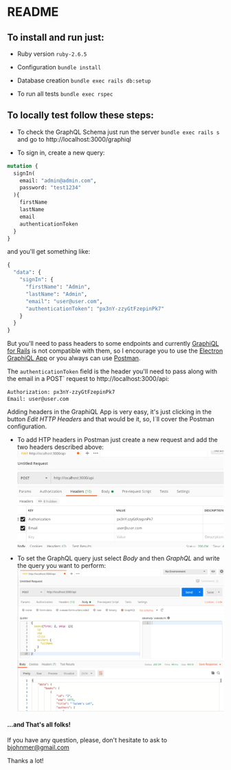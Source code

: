 # README

## To install and run just:

* Ruby version
  `ruby-2.6.5`

* Configuration
  `bundle install`

* Database creation
  `bundle exec rails db:setup`

* To run all tests
  `bundle exec rspec`

## To locally test follow these steps:

* To check the GraphQL Schema just run the server
  `bundle exec rails s` and go to http://localhost:3000/graphiql

* To sign in, create a new query:
```graphql
mutation {
  signIn(
    email: "admin@admin.com",
    password: "test1234"
  ){
    firstName
    lastName
    email
    authenticationToken
  }
}
```

and you'll get something like:
```graphql
{
  "data": {
    "signIn": {
      "firstName": "Admin",
      "lastName": "Admin",
      "email": "user@user.com",
      "authenticationToken": "px3nY-zzyGtFzepinPk7"
    }
  }
}
```

But you'll need to pass headers to some endpoints and currently [GraphiQL for Rails](https://github.com/rmosolgo/graphiql-rails/) is not compatible with them, so I encourage you to use the [Electron GraphiQL App](https://www.electronjs.org/apps/graphiql) or you always can use [Postman](https://www.postman.com/).

The `authenticationToken` field is the header you'll need to pass along with the email in a POST` request to http://localhost:3000/api:

```
Authorization: px3nY-zzyGtFzepinPk7
Email: user@user.com
```
Adding headers in the GraphiQL App is very easy, it's just clicking in the button *Edit HTTP Headers* and that would be it, so, I´ll cover the Postman configuration.

* To add HTP headers in Postman just create a new request and add the two headers described above:
![Postman Headers](public/images/postman_headers.png)


* To set the GraphQL query just select *Body* and then *GraphQL* and write the query you want to perform:
![Postman GraphQL Body](public/images/postman_graphql_body.png)

#### ...and That's all folks!

If you have any question, please, don't hesitate to ask to bjohnmer@gmail.com

Thanks a lot!
